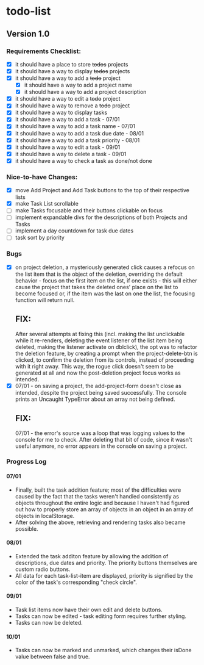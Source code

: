 # todo-list

## Version 1.0

### Requirements Checklist:

- [x] it should have a place to store ~~todos~~ projects
- [x] it should have a way to display ~~todos~~ projects
- [x] it should have a way to add a ~~todo~~ project
  - [x] it should have a way to add a project name
  - [x] it should have a way to add a project description
- [x] it should have a way to edit a ~~todo~~ project
- [x] it should have a way to remove a ~~todo~~ project
- [x] it should have a way to display tasks
- [x] it should have a way to add a task - 07/01
- [x] it should have a way to add a task name - 07/01
- [x] it should have a way to add a task due date - 08/01
- [x] it should have a way to add a task priority - 08/01
- [x] it should have a way to edit a task - 09/01
- [x] it should have a way to delete a task - 09/01
- [x] it should have a way to check a task as done/not done

### Nice-to-have Changes:

- [x] move Add Project and Add Task buttons to the top of their respective lists
- [x] make Task List scrollable
- [ ] make Tasks focusable and their buttons clickable on focus
- [ ] implement expandable divs for the descriptions of both Projects and Tasks
- [ ] implement a day countdown for task due dates
- [ ] task sort by priority

### Bugs

- [x] on project deletion, a mysteriously generated click causes a refocus
      on the list item that is the object of the deletion, overriding the default
      behavior - focus on the first item on the list, if one exists - this will either
      cause the project that takes the deleted ones' place on the list to become
      focused or, if the item was the last on one the list, the focusing function
      will return null.
  ## FIX:
  After several attempts at fixing this (incl. making the list unclickable while
  it re-renders, deleting the event listener of the list item being deleted, making the
  listener activate on dblclick), the opt was to refactor the deletion feature, by
  creating a prompt when the project-delete-btn is clicked, to confirm the deletion
  from its controls, instead of proceeding with it right away. This way, the rogue
  click doesn't seem to be generated at all and now the post-deletion project focus
  works as intended.
- [x] 07/01 - on saving a project, the add-project-form doesn't close as intended,
      despite the project being saved successfully. The console prints an Uncaught TypeError
      about an array not being defined.
  ## FIX:
  07/01 - the error's source was a loop that was logging values to the console for me to check.
  After deleting that bit of code, since it wasn't useful anymore, no error appears in the console
  on saving a project.

### Progress Log

#### 07/01

- Finally, built the task addition feature; most of the difficulties were caused by the fact
  that the tasks weren't handled consistently as objects throughout the entire logic and because
  I haven't had figured out how to properly store an array of objects in an object in an array of
  objects in localStorage.
- After solving the above, retrieving and rendering tasks also became possible.

#### 08/01

- Extended the task additon feature by allowing the addition of descriptions, due dates and priority.
  The priority buttons themselves are custom radio buttons.
- All data for each task-list-item are displayed, priority is signified by the color of the task's
  corresponding "check circle".

#### 09/01

- Task list items now have their own edit and delete buttons.
- Tasks can now be edited - task editing form requires further styling.
- Tasks can now be deleted.

#### 10/01

- Tasks can now be marked and unmarked, which changes their isDone value between
  false and true.
